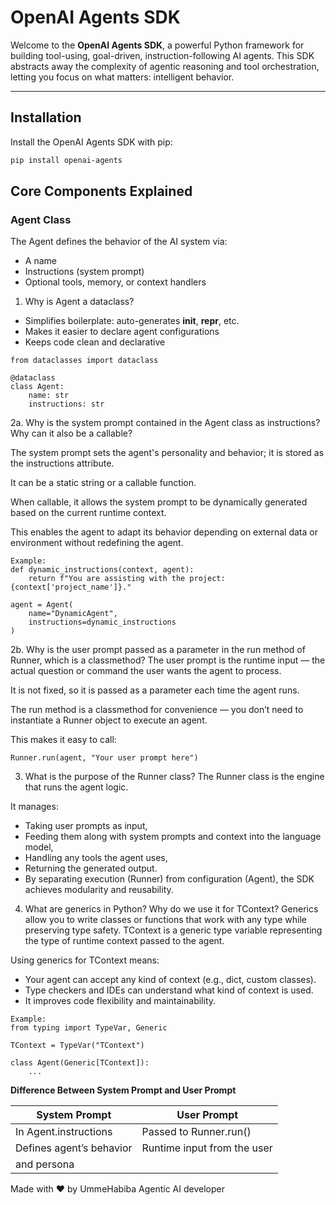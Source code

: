 #  OpenAI Agents SDK 

Welcome to the **OpenAI Agents SDK**, a powerful Python framework for building tool-using, goal-driven, instruction-following AI agents. This SDK abstracts away the complexity of agentic reasoning and tool orchestration, letting you focus on what matters: intelligent behavior.

---

##  Installation

Install the OpenAI Agents SDK with pip:

```bash
pip install openai-agents 

```

## Core Components Explained

### Agent Class
The Agent defines the behavior of the AI system via:

* A name
* Instructions (system prompt)
* Optional tools, memory, or context handlers

1. Why is Agent a dataclass?

- Simplifies boilerplate: auto-generates __init__, __repr__, etc.
- Makes it easier to declare agent configurations
- Keeps code clean and declarative

```
from dataclasses import dataclass

@dataclass
class Agent:
    name: str
    instructions: str
```

2a. Why is the system prompt contained in the Agent class as instructions? Why can it also be a callable?

The system prompt sets the agent's personality and behavior; it is stored as the instructions attribute.

It can be a static string or a callable function.

When callable, it allows the system prompt to be dynamically generated based on the current runtime context.

This enables the agent to adapt its behavior depending on external data or environment without redefining the agent.

```
Example:
def dynamic_instructions(context, agent):
    return f"You are assisting with the project: {context['project_name']}."

agent = Agent(
    name="DynamicAgent",
    instructions=dynamic_instructions
)
```

2b. Why is the user prompt passed as a parameter in the run method of Runner, which is a classmethod?
The user prompt is the runtime input — the actual question or command the user wants the agent to process.

It is not fixed, so it is passed as a parameter each time the agent runs.

The run method is a classmethod for convenience — you don’t need to instantiate a Runner object to execute an agent.

This makes it easy to call:

`Runner.run(agent, "Your user prompt here")`

3. What is the purpose of the Runner class?
The Runner class is the engine that runs the agent logic.

It manages:
- Taking user prompts as input,
- Feeding them along with system prompts and context into the language model,
- Handling any tools the agent uses,
- Returning the generated output.
- By separating execution (Runner) from configuration (Agent), the SDK achieves modularity and reusability.

4. What are generics in Python? Why do we use it for TContext?
Generics allow you to write classes or functions that work with any type while preserving type safety.
TContext is a generic type variable representing the type of runtime context passed to the agent.

Using generics for TContext means:
- Your agent can accept any kind of context (e.g., dict, custom classes).
- Type checkers and IDEs can understand what kind of context is used.
- It improves code flexibility and maintainability.

```
Example:
from typing import TypeVar, Generic

TContext = TypeVar("TContext")

class Agent(Generic[TContext]):
    ...
```
**Difference Between System Prompt and User Prompt**


|        System Prompt     |       User Prompt             |
|--------------------------|-------------------------------|
| In Agent.instructions    |Passed to Runner.run()         |
|Defines agent’s behavior  |Runtime input from the user    |                      
| and persona              |                               |



Made with ❤️ by UmmeHabiba Agentic AI developer 